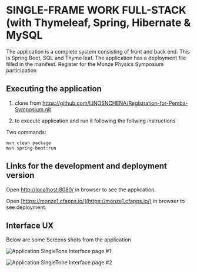 # SINGLE-FRAME WORK FULL-STACK (with Thymeleaf, Spring, Hibernate & MySQL

The application is a complete system consisting of front and back end. 
This is Spring Boot, SQL and Thyme leaf. 
The application has a deployment file filled in the manifest.
Register for the Monze Physics Symposium participation

## Executing the application

1. clone from https://github.com/LINOSNCHENA/Registration-for-Pemba-Symposium.git

2. to execute application and run it following the follwing instructions

 Two commands:  
```
mvn clean package
mvn spring-boot:run
```

## Links for the development and deployment version

Open [http://localhost:8080/](http://localhost:8080/) in browser to see the application.

Open [https://monze1.cfapps.io/](https://monze1.cfapps.io/) in browser to see deployment.


## Interface UX

 Below are some Screens shots from the application

![ Application SingleTone Interface page #1 ](https://github.com/LINOSNCHENA/Registration-for-Pemba-Symposium/blob/master/page1.png)

![ Application SingleTone Interface page #2 ](https://github.com/LINOSNCHENA/Registration-for-Pemba-Symposium/blob/master/page2.png)
